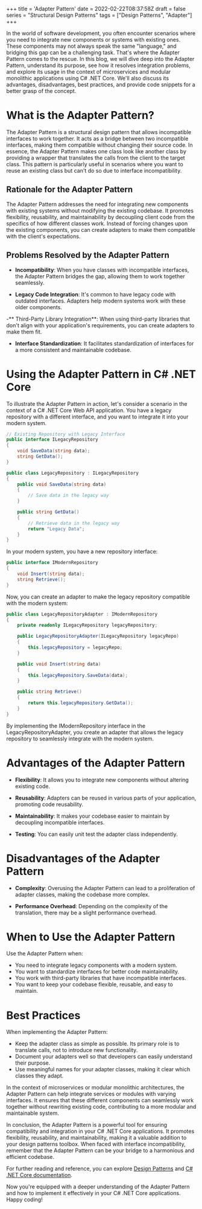 +++
title = 'Adapter Pattern'
date = 2022-02-22T08:37:58Z
draft = false
series = "Structural Design Patterns"
tags = ["Design Patterns", "Adapter"]
+++

In the world of software development, you often encounter scenarios where you need to integrate new components or systems with existing ones. These components may not always speak the same "language," and bridging this gap can be a challenging task. That's where the Adapter Pattern comes to the rescue. In this blog, we will dive deep into the Adapter Pattern, understand its purpose, see how it resolves integration problems, and explore its usage in the context of microservices and modular monolithic applications using C# .NET Core. We'll also discuss its advantages, disadvantages, best practices, and provide code snippets for a better grasp of the concept.

# What is the Adapter Pattern?

The Adapter Pattern is a structural design pattern that allows incompatible interfaces to work together. It acts as a bridge between two incompatible interfaces, making them compatible without changing their source code. In essence, the Adapter Pattern makes one class look like another class by providing a wrapper that translates the calls from the client to the target class. This pattern is particularly useful in scenarios where you want to reuse an existing class but can't do so due to interface incompatibility.

## Rationale for the Adapter Pattern

The Adapter Pattern addresses the need for integrating new components with existing systems without modifying the existing codebase. It promotes flexibility, reusability, and maintainability by decoupling client code from the specifics of how different classes work. Instead of forcing changes upon the existing components, you can create adapters to make them compatible with the client's expectations.

## Problems Resolved by the Adapter Pattern

- **Incompatibility**: When you have classes with incompatible interfaces, the Adapter Pattern bridges the gap, allowing them to work together seamlessly.

- **Legacy Code Integration**: It's common to have legacy code with outdated interfaces. Adapters help modern systems work with these older components.

-** Third-Party Library Integration**: When using third-party libraries that don't align with your application's requirements, you can create adapters to make them fit.

- **Interface Standardization**: It facilitates standardization of interfaces for a more consistent and maintainable codebase.

# Using the Adapter Pattern in C# .NET Core

To illustrate the Adapter Pattern in action, let's consider a scenario in the context of a C# .NET Core Web API application. You have a legacy repository with a different interface, and you want to integrate it into your modern system.

```csharp
// Existing Repository with Legacy Interface
public interface ILegacyRepository
{
    void SaveData(string data);
    string GetData();
}

public class LegacyRepository : ILegacyRepository
{
    public void SaveData(string data)
    {
        // Save data in the legacy way
    }

    public string GetData()
    {
        // Retrieve data in the legacy way
        return "Legacy Data";
    }
}
```

In your modern system, you have a new repository interface:

```csharp
public interface IModernRepository
{
    void Insert(string data);
    string Retrieve();
}
```

Now, you can create an adapter to make the legacy repository compatible with the modern system:

```csharp
public class LegacyRepositoryAdapter : IModernRepository
{
    private readonly ILegacyRepository legacyRepository;

    public LegacyRepositoryAdapter(ILegacyRepository legacyRepo)
    {
        this.legacyRepository = legacyRepo;
    }

    public void Insert(string data)
    {
        this.legacyRepository.SaveData(data);
    }

    public string Retrieve()
    {
        return this.legacyRepository.GetData();
    }
}
```

By implementing the IModernRepository interface in the LegacyRepositoryAdapter, you create an adapter that allows the legacy repository to seamlessly integrate with the modern system.

# Advantages of the Adapter Pattern

- **Flexibility**: It allows you to integrate new components without altering existing code.

- **Reusability**: Adapters can be reused in various parts of your application, promoting code reusability.

- **Maintainability**: It makes your codebase easier to maintain by decoupling incompatible interfaces.

- **Testing**: You can easily unit test the adapter class independently.

# Disadvantages of the Adapter Pattern

- **Complexity**: Overusing the Adapter Pattern can lead to a proliferation of adapter classes, making the codebase more complex.

- **Performance Overhead**: Depending on the complexity of the translation, there may be a slight performance overhead.

# When to Use the Adapter Pattern

Use the Adapter Pattern when:

- You need to integrate legacy components with a modern system.
- You want to standardize interfaces for better code maintainability.
- You work with third-party libraries that have incompatible interfaces.
- You want to keep your codebase flexible, reusable, and easy to maintain.

# Best Practices

When implementing the Adapter Pattern:

- Keep the adapter class as simple as possible. Its primary role is to translate calls, not to introduce new functionality.
- Document your adapters well so that developers can easily understand their purpose.
- Use meaningful names for your adapter classes, making it clear which classes they adapt.

In the context of microservices or modular monolithic architectures, the Adapter Pattern can help integrate services or modules with varying interfaces. It ensures that these different components can seamlessly work together without rewriting existing code, contributing to a more modular and maintainable system.

In conclusion, the Adapter Pattern is a powerful tool for ensuring compatibility and integration in your C# .NET Core applications. It promotes flexibility, reusability, and maintainability, making it a valuable addition to your design patterns toolbox. When faced with interface incompatibility, remember that the Adapter Pattern can be your bridge to a harmonious and efficient codebase.

For further reading and reference, you can explore [Design Patterns](https://refactoring.guru/design-patterns/adapter) and [C# .NET Core documentation](https://docs.microsoft.com/en-us/dotnet/core/).

Now you're equipped with a deeper understanding of the Adapter Pattern and how to implement it effectively in your C# .NET Core applications. Happy coding!
